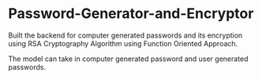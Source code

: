 # Password-Generator-and-Encryptor


Built the backend for computer generated passwords and its encryption using RSA Cryptography Algorithm using Function Oriented Approach.

The model can take in computer generated password and user generated passwords.
